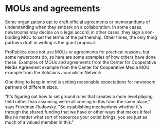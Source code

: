 # MOUs and agreements

Some organizations opt to draft official agreements or memorandums of understanding when they embark on a collaboration. In some cases, newsrooms may decide on a legal accord; in other cases, they sign a non-binding MOU to set the terms of the partnership. Other times, the only thing partners draft in writing is the grant proposal.

ProPublica does not use MOUs or agreements for practical reasons, but some newsrooms do, so here are some examples of how others have done these. Examples of MOUs and agreements from the Center for Cooperative Media Agreement example from the Center for Cooperative Media MOU example from the Solutions Journalism Network

One thing to keep in mind is setting reasonable expectations for newsroom partners of different sizes.

"It's figuring out how to set ground rules that creates a more level playing field rather than assuming we're all coming to this from the same place," says Friedman-Rudovsky. "So establishing mechanisms whether it's through the shared funding that we have or other ways that makes it feel like no matter what sort of resources your outlet brings, you are just as much of a valued member in this."

